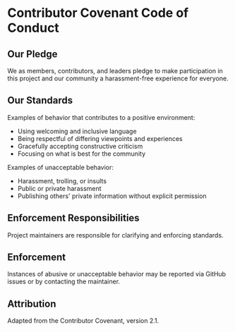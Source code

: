 # Contributor Covenant Code of Conduct

## Our Pledge

We as members, contributors, and leaders pledge to make participation in this project and our community a harassment-free experience for everyone.

## Our Standards

Examples of behavior that contributes to a positive environment:

- Using welcoming and inclusive language
- Being respectful of differing viewpoints and experiences
- Gracefully accepting constructive criticism
- Focusing on what is best for the community

Examples of unacceptable behavior:

- Harassment, trolling, or insults
- Public or private harassment
- Publishing others' private information without explicit permission

## Enforcement Responsibilities

Project maintainers are responsible for clarifying and enforcing standards.

## Enforcement

Instances of abusive or unacceptable behavior may be reported via GitHub issues or by contacting the maintainer.

## Attribution

Adapted from the Contributor Covenant, version 2.1.
